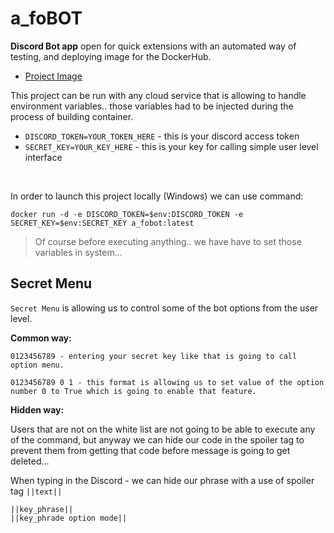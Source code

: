 # a_foBOT

**Discord Bot app** open for quick extensions with an automated way of testing, and deploying image for the DockerHub.
- [Project Image](https://hub.docker.com/repository/docker/afod3v/afobot/general)

This project can be run with any cloud service that is allowing to handle environment variables.. those variables had to be injected during the process of building container.

- `DISCORD_TOKEN=YOUR_TOKEN_HERE` - this is your discord access token
- `SECRET_KEY=YOUR_KEY_HERE` - this is your key for calling simple user level interface

<br>

In order to launch this project locally (Windows) we can use command:

`docker run -d -e DISCORD_TOKEN=$env:DISCORD_TOKEN -e SECRET_KEY=$env:SECRET_KEY a_fobot:latest`

> Of course before executing anything.. we have have to set those variables in system...

## Secret Menu

`Secret Menu` is allowing us to control some of the bot options from the user level.

**Common way:** 
```
0123456789 - entering your secret key like that is going to call option menu.

0123456789 0 1 - this format is allowing us to set value of the option number 0 to True which is going to enable that feature.
```
**Hidden way:**

Users that are not on the white list are not going to be able to execute any of the command, but anyway we can hide our code in the spoiler tag to prevent them from getting that code before message is going to get deleted...

When typing in the Discord - we can hide our phrase with a use of spoiler tag `||text||`

```
||key_phrase||
||key_phrade option mode||
```
